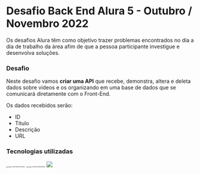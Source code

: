 # Desafio Back End Alura 5 -  Outubro / Novembro 2022



Os desafios Alura têm como objetivo trazer problemas encontrados no dia a dia de trabalho da área afim de que a pessoa participante investigue  e desenvolva soluções.



### Desafio

Neste desafio vamos **criar uma API** que recebe, demonstra, altera e deleta dados sobre vídeos e os organizando em uma base de dados que se comunicará diretamente com o Front-End.

Os dados recebidos serão:

- ID 
- Título
- Descrição 
- URL



### Tecnologias utilizadas



<img src="C:\Users\Aimée\AppData\Roaming\Typora\typora-user-images\image-20221025125721994.png" alt="image-20221025125721994" style="zoom: 25%;" />				<img src="C:\Users\Aimée\AppData\Roaming\Typora\typora-user-images\image-20221025125830420.png" alt="image-20221025125830420" style="zoom:25%;" />				<img src="https://img.icons8.com/color/128/000000/spring-logo.png"/>

